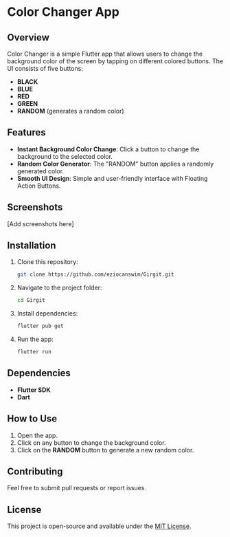 # Color Changer App

## Overview
Color Changer is a simple Flutter app that allows users to change the background color of the screen by tapping on different colored buttons. The UI consists of five buttons:
- **BLACK**  
- **BLUE**  
- **RED**  
- **GREEN**  
- **RANDOM** (generates a random color)

## Features
- **Instant Background Color Change**: Click a button to change the background to the selected color.
- **Random Color Generator**: The "RANDOM" button applies a randomly generated color.
- **Smooth UI Design**: Simple and user-friendly interface with Floating Action Buttons.

## Screenshots
[Add screenshots here]

## Installation
1. Clone this repository:
   ```sh
   git clone https://github.com/eziocanswim/Girgit.git
   ```
2. Navigate to the project folder:
   ```sh
   cd Girgit
   ```
3. Install dependencies:
   ```sh
   flutter pub get
   ```
4. Run the app:
   ```sh
   flutter run
   ```

## Dependencies
- **Flutter SDK**
- **Dart**

## How to Use
1. Open the app.
2. Click on any button to change the background color.
3. Click on the **RANDOM** button to generate a new random color.

## Contributing
Feel free to submit pull requests or report issues.

## License
This project is open-source and available under the [MIT License](LICENSE).

